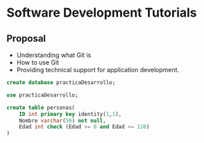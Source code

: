 ﻿# Software Development Tutorials

## Proposal

- Understanding what Git is
- How to use Git
- Providing technical support for application development.

```sql
create database practicaDesarrollo;

use practicaDesarrollo;

create table personas(
	ID int primary key identity(1,1),
	Nombre varchar(50) not null, 
	Edad int check (Edad >= 0 and Edad <= 120)
)
```